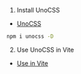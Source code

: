 1. Install UnoCSS
- [UnoCSS](https://www.npmjs.com/package/unocss)

``` bash
npm i unocss -D
```

2. Use UnoCSS in Vite

- [Use in Vite](https://unocss.dev/integrations/vite)

